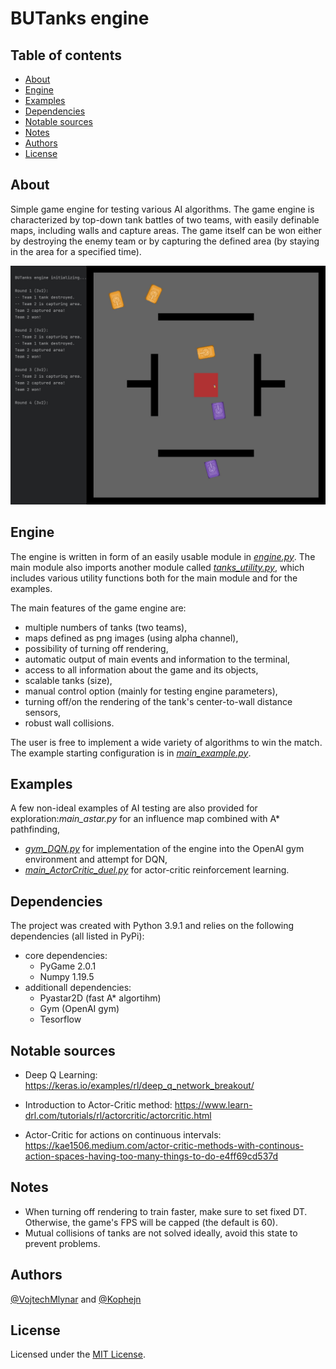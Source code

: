 # BUTanks engine


## Table of contents
- [About](#about)
- [Engine](#engine)
- [Examples](#examples)
- [Dependencies](#dependencies)
- [Notable sources](#notable-sources)
- [Notes](#notes)
- [Authors](#authors)
- [License](#license)


## About

Simple game engine for testing various AI algorithms. The game engine is characterized by top-down tank battles of two teams, with easily definable maps, including walls and capture areas. The game itself can be won either by destroying the enemy team or by capturing the defined area (by staying in the area for a specified time).

![Screenshot of BUTanks engine](readme_images/screenBUTanks.jpg)
 

## Engine

The engine is written in form of an easily usable module in [*engine.py*](code/engine/engine.py). The main module also imports another module called [*tanks_utility.py*](code/engine/tanks_utility.py), which includes various utility functions both for the main module and for the examples.

The main features of the game engine are:
- multiple numbers of tanks (two teams),
- maps defined as png images (using alpha channel),
- possibility of turning off rendering,
- automatic output of main events and information to the terminal,
- access to all information about the game and its objects,
- scalable tanks (size),
- manual control option (mainly for testing engine parameters),
- turning off/on the rendering of the tank's center-to-wall distance sensors,
- robust wall collisions.

The user is free to implement a wide variety of algorithms to win the match. The example starting configuration is in [*main_example.py*](code/engine/main_example.py).



## Examples

A few non-ideal examples of AI testing are also provided for exploration:_main_astar.py_ for an influence map combined with A* pathfinding,
*  [*gym_DQN.py*](code/engine/gym_DQN.py) for implementation of the engine into the OpenAI gym environment and attempt for DQN,
*  [*main_ActorCritic_duel.py*](code/engine/main_ActorCritic_duel.py) for actor-critic reinforcement learning.

## Dependencies

The project was created with Python 3.9.1 and relies on the following dependencies (all listed in PyPi):
- core dependencies:
  - PyGame 2.0.1
  - Numpy 1.19.5
- additionall dependencies:
  - Pyastar2D (fast A* algortihm)
  - Gym (OpenAI gym)
  - Tesorflow

## Notable sources

- Deep Q Learning: https://keras.io/examples/rl/deep_q_network_breakout/

- Introduction to Actor-Critic method: https://www.learn-drl.com/tutorials/rl/actorcritic/actorcritic.html

- Actor-Critic for actions on continuous intervals: https://kae1506.medium.com/actor-critic-methods-with-continous-action-spaces-having-too-many-things-to-do-e4ff69cd537d

## Notes

- When turning off rendering to train faster, make sure to set fixed DT. Otherwise, the game's FPS will be capped (the default is 60).
- Mutual collisions of tanks are not solved ideally, avoid this state to prevent problems.

## Authors

[@VojtechMlynar](https://github.com/VojtechMlynar) and
[@Kophejn](https://github.com/Kophejn)

## License

Licensed under the [MIT License](LICENSE).

